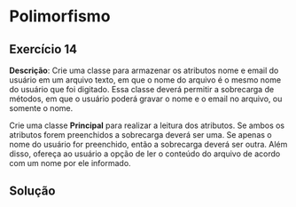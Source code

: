 # Polimorfismo
## Exercício 14
**Descrição**: Crie uma classe para armazenar os atributos nome e email do usuário em um arquivo texto, em que o nome do arquivo é o mesmo nome do usuário que foi digitado. Essa classe deverá permitir a sobrecarga de métodos, em que o usuário poderá gravar o nome e o email no arquivo, ou somente o nome. 

Crie uma classe **Principal** para realizar a leitura dos atributos. Se ambos os atributos forem preenchidos a sobrecarga deverá ser uma. Se apenas o nome do usuário for preenchido, então a sobrecarga deverá ser outra. Além disso, ofereça ao usuário a opção de ler o conteúdo do arquivo de acordo com um nome por ele informado.

## Solução
